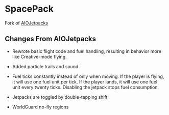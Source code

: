 # SpacePack
Fork of [AIOJetpacks](https://github.com/FreestyleCrafter/AIOJetpacks)

## Changes From AIOJetpacks

* Rewrote basic flight code and fuel handling, resulting in behavior more like Creative-mode flying.

* Added particle trails and sound

* Fuel ticks constantly instead of only when moving. If the player is flying, it will use one fuel unit per tick. If the player lands, it will use one fuel unit every twenty ticks. Disabling the jetpack stops fuel consumption.

* Jetpacks are toggled by double-tapping shift

* WorldGuard no-fly regions
